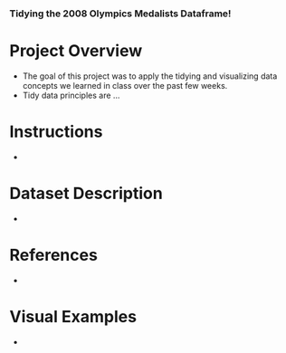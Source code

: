 ### Tidying the 2008 Olympics Medalists Dataframe!
# Project Overview
* The goal of this project was to apply the tidying and visualizing data concepts we learned in class over the past few weeks.
* Tidy data principles are ...

# Instructions
* 

# Dataset Description
* 

# References
* 

# Visual Examples
* 